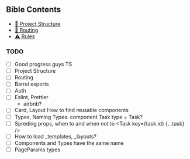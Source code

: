 ## Bible Contents

- [📁 Project Structure](docs/project-structure.md)
- [🔗 Routing](docs/routing.md)
- [⚠️ Rules](docs/rules.md)

### TODO

- [ ] Good progress guys TS
- [ ] Project Structure
- [ ] Routing
- [ ] Barrel exports
- [ ] Auth
- [ ] Eslint, Prettier
  - airbnb?
- [ ] Card, Layout How to find reusable components
- [ ] Types, Naming Types. component Task type = Task?
- [ ] Spreding props, when to and when not to   <Task key={task.id} {...task} />
- [ ] How to load _templates, _layouts? 
- [ ] Components and Types have the same name 
- [ ] PageParams types 
